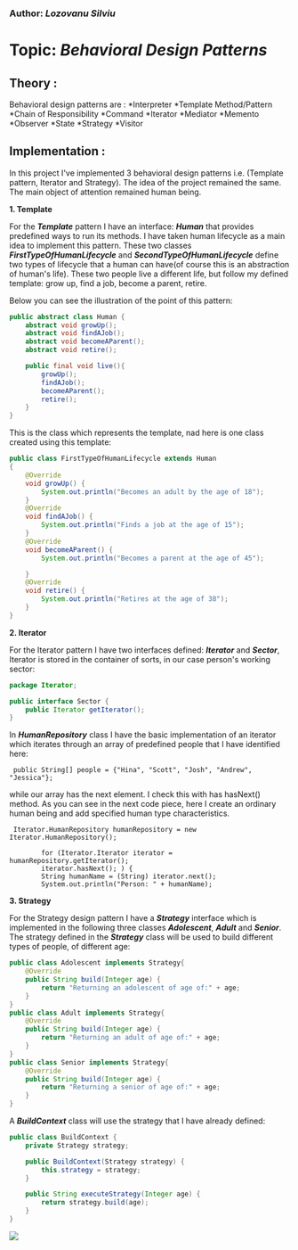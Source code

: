 ### Author: *Lozovanu Silviu*
# Topic: *Behavioral Design Patterns*

## Theory :
Behavioral design patterns are :
   *Interpreter
   *Template Method/Pattern
   *Chain of Responsibility
   *Command
   *Iterator
   *Mediator
   *Memento
   *Observer
   *State
   *Strategy
   *Visitor
   
## Implementation :
In this project I've implemented 3 behavioral design patterns i.e. (Template pattern, Iterator and Strategy).
The idea of the project remained the same. The main object of attention remained human being. 

__1. Template__ 

For the _**Template**_ pattern I have an interface:  _**Human**_ that provides predefined ways to run its methods. I have taken human lifecycle as a main idea to implement this pattern. These two classes
 _**FirstTypeOfHumanLifecycle**_ and _**SecondTypeOfHumanLifecycle**_ define two types of lifecycle that a human can have(of course this is an abstraction of human's life).
 These two people live a different life, but follow my defined template: grow up, find a job, become a parent, retire.

Below you can see the illustration of the point of this pattern:
```java
public abstract class Human {
    abstract void growUp();
    abstract void findAJob();
    abstract void becomeAParent();
    abstract void retire();

    public final void live(){
        growUp();
        findAJob();
        becomeAParent();
        retire();
    }
}
```
This is the class which represents the template, nad here is one class created using this template:

```java
public class FirstTypeOfHumanLifecycle extends Human 
{
    @Override
    void growUp() {
        System.out.println("Becomes an adult by the age of 18");
    }
    @Override
    void findAJob() {
        System.out.println("Finds a job at the age of 15");
    }
    @Override
    void becomeAParent() {
        System.out.println("Becomes a parent at the age of 45");

    }
    @Override
    void retire() {
        System.out.println("Retires at the age of 38");
    }
}
```

__2. Iterator__ 

For the Iterator pattern I have two interfaces defined: _**Iterator**_ and _**Sector**_, Iterator is stored in the container of sorts, in our case person's working sector:
```java
package Iterator;

public interface Sector {
    public Iterator getIterator();
}
```
In  _**HumanRepository**_ class I have the basic implementation of an iterator which iterates through an array of predefined people that I have identified here:
```
 public String[] people = {"Hina", "Scott", "Josh", "Andrew", "Jessica"};
```
while our array has the next element. I check this with has hasNext() method.
As you can see in the next code piece, here I create an ordinary human being and add specified human type characteristics.

```
 Iterator.HumanRepository humanRepository = new Iterator.HumanRepository();

        for (Iterator.Iterator iterator = humanRepository.getIterator();
        iterator.hasNext(); ) {
        String humanName = (String) iterator.next();
        System.out.println("Person: " + humanName);
```

__3. Strategy__ 

For the Strategy design pattern I have a _**Strategy**_ interface which is implemented in the following three classes _**Adolescent**_, _**Adult**_ and _**Senior**_. 
The strategy defined in the _**Strategy**_ class will be used to build different types of people, of different age:
```java
public class Adolescent implements Strategy{
    @Override
    public String build(Integer age) {
        return "Returning an adolescent of age of:" + age;
    }
}
public class Adult implements Strategy{
    @Override
    public String build(Integer age) {
        return "Returning an adult of age of:" + age;
    }
}
public class Senior implements Strategy{
    @Override
    public String build(Integer age) {
        return "Returning a senior of age of:" + age;
    }
}
```
A _**BuildContext**_ class will use the strategy that I have already defined:
```java
public class BuildContext {
    private Strategy strategy;

    public BuildContext(Strategy strategy) {
        this.strategy = strategy;
    }

    public String executeStrategy(Integer age) {
        return strategy.build(age);
    }
}
```

![](/Lab3/screenshots/Strategy.png)
